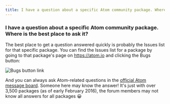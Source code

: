 ```yaml
---
title: I have a question about a specific Atom community package. Where is the best place to ask it?
---
```


### I have a question about a specific Atom community package. Where is the best place to ask it?

The best place to get a question answered quickly is probably the Issues list for that specific package. You can find the Issues list for a package by going to that package's page on https://atom.io and clicking the Bugs button:

![Bugs button link](@images/atom/package-issue-link.png)

And you can always ask Atom-related questions in the [official Atom message board](https://github.com/atom/atom/discussions). Someone here may know the answer! It's just with over 3,500 packages (as of early February 2016), the forum members may not know all answers for all packages :grinning:
